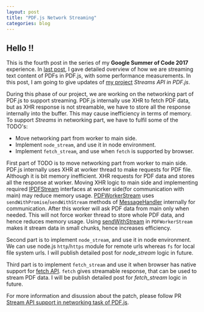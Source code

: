 ```yaml
---
layout: post
title: "PDF.js Network Streaming"
categories: blog
---
```


## Hello !!

This is the fourth post in the series of my **Google Summer of Code 2017** experience. In [last post](http://mukulmishra.me/blog/Streaming-PDF-TextContent/), I gave detailed overview of how we are streaming text content of PDFs in PDF.js, with some performance measurements. In this post, I am going to give updates of [my project](https://github.com/mozilla/pdf.js/projects/4) _Streams API in PDF.js_.

During this phase of our project, we are working on the networking part of PDF.js to support streaming. PDF.js internally use XHR to fetch PDF data, but as XHR response is not streamable, we have to store all the response internally into the buffer. This may cause inefficiency in terms of memory. To support _Streams_ in networking part, we have to fulfil some of the TODO's:
- Move networking part from worker to main side.
- Implement `node_stream`, and use it in node environment.
- Implement `fetch_stream`, and use when `fetch` is supported by browser.

First part of TODO is to move networking part from worker to main side. PDF.js internally uses XHR at worker thread to make requests for PDF file. Although it is bit memory inefficient. XHR requests for PDF data and stores all the response at worker. Moving XHR logic to main side and implementing required [IPDFStream](https://github.com/mozilla/pdf.js/blob/master/src/core/worker.js#L62) interfaces at worker side(for communication with main) may reduce memory usage. [PDFWorkerStream](https://github.com/mozilla/pdf.js/blob/master/src/core/worker.js#L199) uses `sendWithPromise`/`sendWithStream` methods of [MessageHandler](https://github.com/mozilla/pdf.js/blob/master/src/shared/util.js#L1268) internally for communication. After this worker will ask PDF data from main only when needed. This will not force worker thread to store whole PDF data, and hence reduces memory usage. Using [sendWithStream](http://mukulmishra.me/blog/sendWithStream-in-PDF.js/) in `PDFWorkerStream` makes it stream data in small chunks, hence increases efficiency.

Second part is to implement `node_stream`, and use it in node environment. We can use node.js `http`/`https` module for remote urls whereas `fs` for local file system urls. I will publish detailed post for _node_stream_ logic in future.

Third part is to implement `fetch_stream` and use it when browser has native support for [fetch API](https://fetch.spec.whatwg.org/#fetch-api). `fetch` gives streamable response, that can be used to stream PDF data. I will be publish detailed post for _fetch_stream_ logic in future.


For more information and disussion about the patch, please follow PR [Stream API support in networking task of PDF.js](https://github.com/mozilla/pdf.js/pull/8617).
